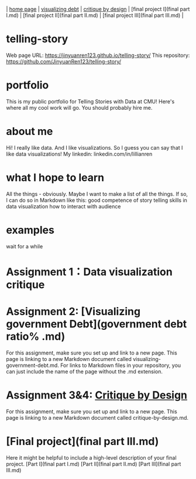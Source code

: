 | [home page](https://cmustudent.github.io/tswd-portfolio-templates/) | [visualizing debt](visualizing-government-debt) | [critique by design](critique-by-design) | [final project I](final part I.md) | [final project II](final part II.md) | [final project III](final part III.md) |
# telling-story
Web page URL: https://jinyuanren123.github.io/telling-story/
This repository: https://github.com/JinyuanRen123/telling-story/
# portfolio
This is my public portfolio for Telling Stories with Data at CMU! Here's where all my cool work will go. You should probably hire me.

# about me
Hi! I really like data. And I like visualizations. So I guess you can say that I like data visualizations!
My linkedin: linkedin.com/in/lillianren

# what I hope to learn
All the things - obviously. Maybe I want to make a list of all the things. If so, I can do so in Markdown like this:
good competence of story telling
skills in data visualization
how to interact with audience

# examples
wait for a while

# Assignment 1：Data visualization critique
# Assignment 2: [Visualizing government Debt](government debt ratio% .md)
For this assignment, make sure you set up and link to a new page. This page is linking to a new Markdown document called visualizing-government-debt.md. For links to Markdown files in your repository, you can just include the name of the page without the .md extension.


# Assignment 3&4: [Critique by Design](assignment3&4.md)
For this assignment, make sure you set up and link to a new page. This page is linking to a new Markdown document called critique-by-design.md.

# [Final project](final part III.md)
Here it might be helpful to include a high-level description of your final project. [Part I](final part I.md) [Part II](final part II.md) [Part III](final part III.md)
